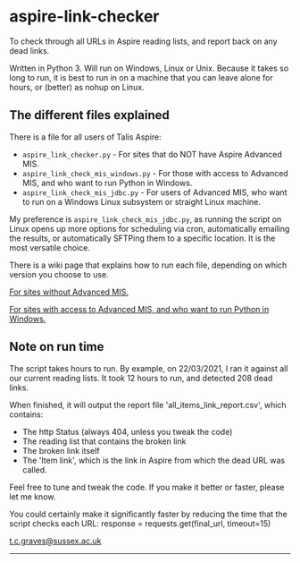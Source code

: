 # aspire-link-checker
To check through all URLs in Aspire reading lists, and report back on any dead links.

Written in Python 3. Will run on Windows, Linux or Unix.
Because it takes so long to run, it is best to run in on a machine that you can leave alone for hours, or (better) as nohup on Linux. 

## The different files explained
There is a file for all users of Talis Aspire:

- `aspire_link_checker.py` - For sites that do NOT have Aspire Advanced MIS.
- `aspire_link_check_mis_windows.py` - For those with access to Advanced MIS, and who want to run Python in Windows.
- `aspire_link_check_mis_jdbc.py` - For users of Advanced MIS, who want to run on a Windows Linux subsystem or straight Linux machine.

My preference is `aspire_link_check_mis_jdbc.py`, as running the script on Linux opens up more options for scheduling via cron,
automatically emailing the results, or automatically SFTPing them to a specific location. It is the most versatile choice.

There is a wiki page that explains how to run each file, depending on which version you choose to use.

[For sites without Advanced MIS.](https://github.com/alfi1/aspire-link-checker/wiki/Link-checking-for-sites-that-do-not-have-Aspire-Advanced-MIS)

[For sites with access to Advanced MIS, and who want to run Python in Windows.](https://github.com/alfi1/aspire-link-checker/wiki/Link-checking-for-users-of-Advanced-MIS:-running-Python-on-Windows)


## Note on run time
The script takes hours to run. By example, on 22/03/2021, I ran it against all our current reading lists. It took 12 hours to run, and detected 208 dead links.

When finished, it will output the report file 'all_items_link_report.csv', which contains:
- The http Status (always 404, unless you tweak the code)
- The reading list that contains the broken link
- The broken link itself
- The 'Item link', which is the link in Aspire from which the dead URL was called.

Feel free to tune and tweak the code. If you make it better or faster, please let me know.

You could certainly make it significantly faster by reducing the time that the script checks each URL:
  response = requests.get(final_url, timeout=15)

t.c.graves@sussex.ac.uk 

****
